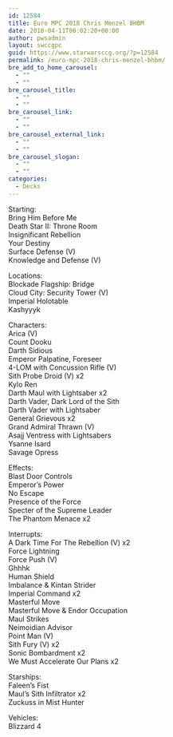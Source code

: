```yaml
---
id: 12584
title: Euro MPC 2018 Chris Menzel BHBM
date: 2018-04-11T06:02:20+00:00
author: pwsadmin
layout: swccgpc
guid: https://www.starwarsccg.org/?p=12584
permalink: /euro-mpc-2018-chris-menzel-bhbm/
bre_add_to_home_carousel:
  - ""
  - ""
bre_carousel_title:
  - ""
  - ""
bre_carousel_link:
  - ""
  - ""
bre_carousel_external_link:
  - ""
  - ""
bre_carousel_slogan:
  - ""
  - ""
categories:
  - Decks
---
```

Starting:  
Bring Him Before Me  
Death Star II: Throne Room  
Insignificant Rebellion  
Your Destiny  
Surface Defense (V)  
Knowledge and Defense (V)

Locations:  
Blockade Flagship: Bridge  
Cloud City: Security Tower (V)  
Imperial Holotable  
Kashyyyk

Characters:  
Arica (V)  
Count Dooku  
Darth Sidious  
Emperor Palpatine, Foreseer  
4-LOM with Concussion Rifle (V)  
Sith Probe Droid (V) x2  
Kylo Ren  
Darth Maul with Lightsaber x2  
Darth Vader, Dark Lord of the Sith  
Darth Vader with Lightsaber  
General Grievous x2  
Grand Admiral Thrawn (V)  
Asajj Ventress with Lightsabers  
Ysanne Isard  
Savage Opress

Effects:  
Blast Door Controls  
Emperor’s Power  
No Escape  
Presence of the Force  
Specter of the Supreme Leader  
The Phantom Menace x2

Interrupts:  
A Dark Time For The Rebellion (V) x2  
Force Lightning  
Force Push (V)  
Ghhhk  
Human Shield  
Imbalance & Kintan Strider  
Imperial Command x2  
Masterful Move  
Masterful Move & Endor Occupation  
Maul Strikes  
Neimoidian Advisor  
Point Man (V)  
Sith Fury (V) x2  
Sonic Bombardment x2  
We Must Accelerate Our Plans x2

Starships:  
Faleen’s Fist  
Maul’s Sith Infiltrator x2  
Zuckuss in Mist Hunter

Vehicles:  
Blizzard 4